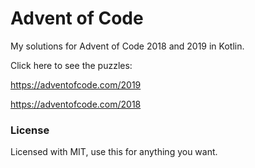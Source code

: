 # Advent of Code

My solutions for Advent of Code 2018 and 2019 in Kotlin. 

Click here to see the puzzles: 

https://adventofcode.com/2019

https://adventofcode.com/2018 


### License

Licensed with MIT, use this for anything you want.